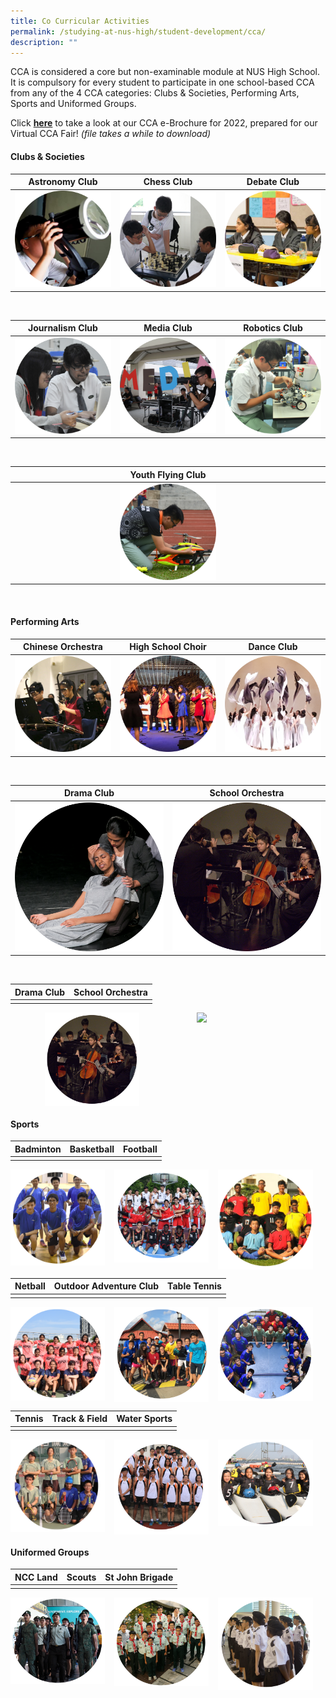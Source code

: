 ```yaml
---
title: Co Curricular Activities
permalink: /studying-at-nus-high/student-development/cca/
description: ""
---
```

CCA is considered a core but non-examinable module at NUS High School. It is compulsory for every student to participate in one school-based CCA from any of the 4 CCA categories: Clubs &amp; Societies, Performing Arts, Sports and Uniformed Groups.

Click&nbsp;**<a target="_blank" href="/files/CCA/ccabrochure.pdf">here</a>**&nbsp;to take a look at our CCA e-Brochure for 2022, prepared for our Virtual CCA Fair!&nbsp;_(file takes a while to download)_

#### **Clubs &amp; Societies**
<table>
	<thead>
		<tr>
			<th style="width: 33%; text-align: center">
					Astronomy Club
			</th>
			<th style="width: 33%; text-align: center">
				Chess Club
			</th>
			<th style="width: 33%; text-align: center">
				Debate Club
			</th>
		</tr>
	</thead>
	<tbody>
		<tr>
			<td style="text-align:center"> 
				<img src="/images/Student Development/CCA/ccapic1.png" style="max-width=100%; max-height=100%">
			</td>
			<td style="text-align:center">
			<img src="/images/Student Development/CCA/ccapic2.png" style="max-width=100%; max-height=100%">
			</td>
			<td style="text-align:center">
			<img src="/images/Student Development/CCA/ccapic3.png" style="max-width=100%; max-height=100%">
			</td>
		</tr>
	</tbody>
</table>

<br>

<table>
	<thead>
		<tr>
			<th style="width: 33%; text-align: center">
					Journalism Club
			</th>
			<th style="width: 33%; text-align: center">
				Media Club
			</th>
			<th style="width: 33%; text-align: center">
				Robotics Club
			</th>
		</tr>
	</thead>
	<tbody>
		<tr>
			<td style="text-align:center"> 
				<img src="/images/Student Development/CCA/ccapic4.png" style="max-width=100%; max-height=100%">
			</td>
			<td style="text-align:center">
			<img src="/images/Student Development/CCA/ccapic5.png" style="max-width=100%; max-height=100%">
			</td>
			<td style="text-align:center">
			<img src="/images/Student Development/CCA/ccapic6.png" style="max-width=100%; max-height=100%">
			</td>
		</tr>
	</tbody>
</table>

<br>

<table>
	<thead>
		<tr>
			<th style="width: 33%; text-align: center">
			</th>
			<th style="width: 33%; text-align: center">
					Youth Flying Club
			</th>
			<th style="width: 33%; text-align: center">
			</th>
		</tr>
	</thead>
	<tbody>
		<tr>
			<td>
			</td>
			<td style="text-align:center">
			<img src="/images/Student Development/CCA/ccapic7.png" style="max-width=100%; max-height=100%">
			</td>
			<td>
			</td>
		</tr>
	</tbody>
</table>

<br>

#### **Performing Arts**
<table>
	<thead>
		<tr>
			<th style="width: 33%; text-align: center">
				Chinese Orchestra
			</th>
			<th style="width: 33%; text-align: center">
				High School Choir
			</th>
			<th style="width: 33%; text-align: center">
				Dance Club
			</th>
		</tr>
	</thead>
	<tbody>
		<tr>
			<td style="text-align:center"> 
				<img src="/images/Student Development/CCA/ccapic8.png" style="max-width=100%; max-height=100%">
			</td>
			<td style="text-align:center">
			<img src="/images/Student Development/CCA/ccapic9.png" style="max-width=100%; max-height=100%">
			</td>
			<td style="text-align:center">
			<img src="/images/Student Development/CCA/ccapic10.png" style="max-width=100%; max-height=100%">
			</td>
		</tr>
	</tbody>
</table>

<br>

<table>
	<thead>
		<tr>
			<th style="width: 33%; text-align: center">
				Drama Club
			</th>
			<th style="width: 33%; text-align: center">
				School Orchestra
			</th>
		</tr>
	</thead>
	<tbody>
		<tr>
			<td style="text-align:center"> 
				<img src="/images/Student Development/CCA/ccapic11.png" style="max-width=100%; max-height=100%">
			</td>
			<td style="text-align:center">
			<img src="/images/Student Development/CCA/ccapic12.png" style="max-width=100%; max-height=100%">
			</td>
		</tr>
	</tbody>
</table>

<br>

| Drama Club | School Orchestra |
|:---:|:---:|
|  |  |

<img src="/images/cca11.png" style="width:30%;margin-right:55px;" align="right">
<img src="/images/cca12.png" style="width:30%;margin-left:55px;" align="left">

<br clear="left">


#### **Sports**

| Badminton | Basketball | Football |
|:---:|:---:|:---:|
|  |  |  |

<img src="/images/cca13.png" style="width:30%;margin-right:15px;" align="left">
<img src="/images/cca14.png" style="width:30%;margin-right:15px;" align="left">
<img src="/images/cca15.png" style="width:30%;margin-right:15px;" align="left">

<br clear="left">

| Netball | Outdoor Adventure Club | Table Tennis |
|:---:|:---:|:---:|
|  |  |  |

<img src="/images/cca16.png" style="width:30%;margin-right:15px;" align="left">
<img src="/images/cca17.png" style="width:30%;margin-right:15px;" align="left">
<img src="/images/cca18.png" style="width:30%;margin-right:15px;" align="left">

<br clear="left">

| Tennis | Track &amp; Field | Water Sports |
|:---:|:---:|:---:|
|  |  |  |

<img src="/images/cca19.png" style="width:30%;margin-right:15px;" align="left">
<img src="/images/cca20.png" style="width:30%;margin-right:15px;" align="left">
<img src="/images/cca21.png" style="width:30%;margin-right:15px;" align="left">

<br clear="left">

#### **Uniformed Groups**

| NCC Land | Scouts | St John Brigade |
|:---:|:---:|:---:|
|  |  |  |

<img src="/images/cca22.png" style="width:30%;margin-right:15px;" align="left">
<img src="/images/cca23.png" style="width:30%;margin-right:15px;" align="left">
<img src="/images/cca24.png" style="width:30%;margin-right:15px;" align="left">

<br clear="left">